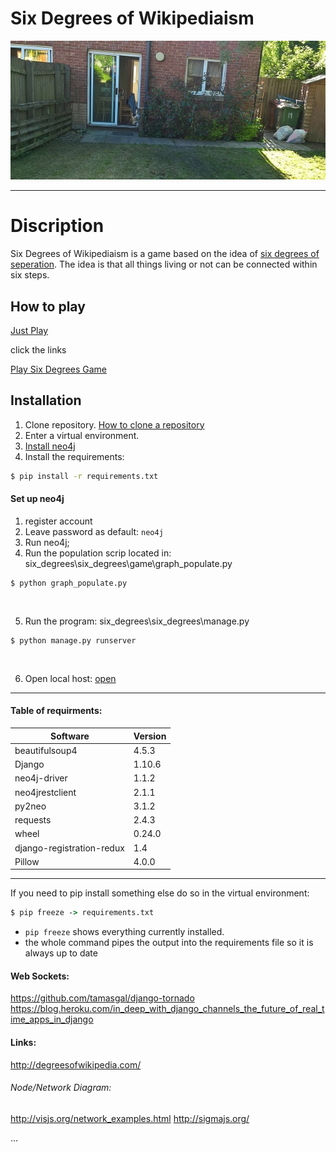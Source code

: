 # Six Degrees of Wikipediaism

![hashids](https://github.com/mcgeorgiev/six_degrees/blob/master/read_me_images/heading.jpg)

--- 

# Discription

Six Degrees of Wikipediaism is a game based on the idea of [six degrees of seperation](https://en.wikipedia.org/wiki/Six_degrees_of_separation). The idea is that all things living or not can be connected within six steps.

## How to play

[Just Play](http://sixdegrees.pythonanywhere.com/game/)

click the links 





[Play Six Degrees Game](http://sixdegrees.pythonanywhere.com/game/)

## Installation

1. Clone repository. [How to clone a repository](https://help.github.com/articles/cloning-a-repository/)
2. Enter a virtual environment.
3. [Install neo4j](https://neo4j.com/download/)
3. Install the requirements:
  
```cmd
$ pip install -r requirements.txt
```
#### Set up neo4j

1. register account
2. Leave password as default: ```neo4j```
3. Run neo4j;
4. Run the population scrip located in: six_degrees\six_degrees\game\graph_populate.py

```
$ python graph_populate.py
```
<br />

5. Run the program: six_degrees\six_degrees\manage.py

```
$ python manage.py runserver
```
<br />

6. Open local host: [open](http://127.0.0.1:8000)
---


#### Table of requirments:

| Software  | Version |
| ------------- | ------------- |
| beautifulsoup4  | 4.5.3  |
| Django  | 1.10.6  |
|    neo4j-driver     |    1.1.2     |
|    neo4jrestclient     |    2.1.1     |
|    py2neo     |    3.1.2    |
|    requests     |    2.4.3     |
|    wheel     |   0.24.0     |
|    django-registration-redux     |    1.4     |
|    Pillow     |   4.0.0     |


---
If you need to pip install something else do so in the virtual environment:

```cmd
$ pip freeze -> requirements.txt
```
  - `pip freeze` shows everything currently installed.
  - the whole command pipes the output into the requirements file so it is always up to date


#### Web Sockets:
https://github.com/tamasgal/django-tornado
https://blog.heroku.com/in_deep_with_django_channels_the_future_of_real_time_apps_in_django

#### Links:
http://degreesofwikipedia.com/

###### Node/Network Diagram:
http://visjs.org/network_examples.html
http://sigmajs.org/

...


